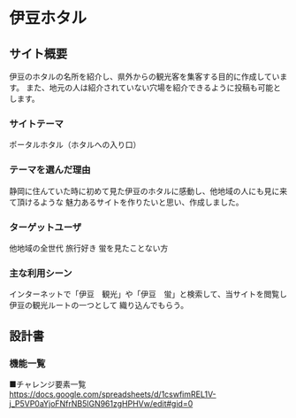 # 伊豆ホタル

## サイト概要
伊豆のホタルの名所を紹介し、県外からの観光客を集客する目的に作成しています。
また、地元の人は紹介されていない穴場を紹介できるように投稿も可能とします。

### サイトテーマ
ポータルホタル（ホタルへの入り口）

### テーマを選んだ理由
静岡に住んていた時に初めて見た伊豆のホタルに感動し、他地域の人にも見に来て頂けるような
魅力あるサイトを作りたいと思い、作成しました。

### ターゲットユーザ
他地域の全世代
旅行好き
蛍を見たことない方

### 主な利用シーン
インターネットで「伊豆　観光」や「伊豆　蛍」と検索して、当サイトを閲覧し伊豆の観光ルートの一つとして
織り込んでもらう。

## 設計書

### 機能一覧
■チャレンジ要素一覧
　https://docs.google.com/spreadsheets/d/1cswfimREL1V-j_P5VP0aYjoFNfrNB5lGN961zgHPHVw/edit#gid=0
